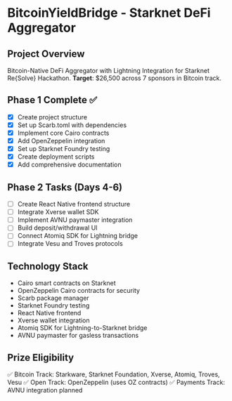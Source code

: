 # BitcoinYieldBridge - Starknet DeFi Aggregator

## Project Overview
Bitcoin-Native DeFi Aggregator with Lightning Integration for Starknet Re{Solve} Hackathon.
**Target**: $26,500 across 7 sponsors in Bitcoin track.

## Phase 1 Complete ✅
- [x] Create project structure
- [x] Set up Scarb.toml with dependencies  
- [x] Implement core Cairo contracts
- [x] Add OpenZeppelin integration
- [x] Set up Starknet Foundry testing
- [x] Create deployment scripts
- [x] Add comprehensive documentation

## Phase 2 Tasks (Days 4-6)
- [ ] Create React Native frontend structure
- [ ] Integrate Xverse wallet SDK
- [ ] Implement AVNU paymaster integration
- [ ] Build deposit/withdrawal UI
- [ ] Connect Atomiq SDK for Lightning bridge
- [ ] Integrate Vesu and Troves protocols

## Technology Stack
- Cairo smart contracts on Starknet
- OpenZeppelin Cairo contracts for security  
- Scarb package manager
- Starknet Foundry testing
- React Native frontend
- Xverse wallet integration
- Atomiq SDK for Lightning-to-Starknet bridge
- AVNU paymaster for gasless transactions

## Prize Eligibility
✅ Bitcoin Track: Starkware, Starknet Foundation, Xverse, Atomiq, Troves, Vesu
✅ Open Track: OpenZeppelin (uses OZ contracts)
✅ Payments Track: AVNU integration planned